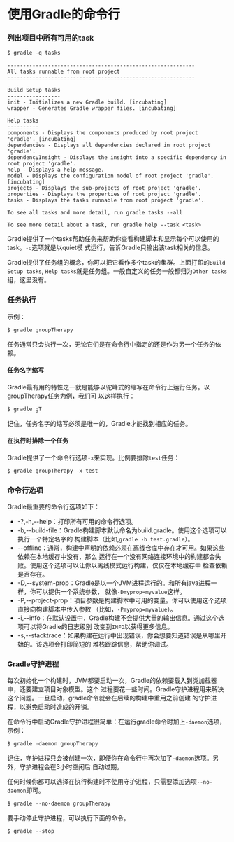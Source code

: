 使用Gradle的命令行
====================
### 列出项目中所有可用的task
```powershell
$ gradle -q tasks
```
```
------------------------------------------------------------
All tasks runnable from root project
------------------------------------------------------------

Build Setup tasks
-----------------
init - Initializes a new Gradle build. [incubating]
wrapper - Generates Gradle wrapper files. [incubating]

Help tasks
----------
components - Displays the components produced by root project 'gradle'. [incubating]
dependencies - Displays all dependencies declared in root project 'gradle'.
dependencyInsight - Displays the insight into a specific dependency in root project 'gradle'.
help - Displays a help message.
model - Displays the configuration model of root project 'gradle'. [incubating]
projects - Displays the sub-projects of root project 'gradle'.
properties - Displays the properties of root project 'gradle'.
tasks - Displays the tasks runnable from root project 'gradle'.

To see all tasks and more detail, run gradle tasks --all

To see more detail about a task, run gradle help --task <task>
```
Gradle提供了一个tasks帮助任务来帮助你查看构建脚本和显示每个可以使用的task。`-q`选项就是以quiet模
式运行，告诉Gradle只输出该task相关的信息。

Gradle提供了任务组的概念，你可以把它看作多个task的集群。上面打印的`Build Setup tasks`,
`Help tasks`就是任务组。一般自定义的任务一般都归为`Other tasks`组，这里没有。

### 任务执行
示例：
```powershell
$ gradle groupTherapy
```
任务通常只会执行一次，无论它们是在命令行中指定的还是作为另一个任务的依赖。
#### 任务名字缩写
Gradle最有用的特性之一就是能够以驼峰式的缩写在命令行上运行任务。以groupTherapy任务为例，我们可
以这样执行：
```powershell
$ gradle gT
```
记住，任务名字的缩写必须是唯一的，Gradle才能找到相应的任务。
#### 在执行时排除一个任务
Gradle提供了一个命令行选项`-x`来实现。比例要排除`test`任务：
```powershell
$ gradle groupTherapy -x test
```

### 命令行选项
Gradle最重要的命令行选项如下：
+ -?,-h,--help：打印所有可用的命令行选项。
+ -b,--build-file：Gradle构建脚本默认命名为build.gradle。使用这个选项可以执行一个特定名字的
构建脚本（比如,`gradle -b test.gradle`）。
+ --offline：通常，构建中声明的依赖必须在离线仓库中存在才可用。如果这些依赖在本地缓存中没有，那么
运行在一个没有网络连接环境中的构建都会失败。使用这个选项可以让你以离线模式运行构建，仅仅在本地缓存中
检查依赖是否存在。
+ -D,--system-prop：Gradle是以一个JVM进程运行的。和所有java进程一样，你可以提供一个系统参数，
就像`-Dmyprop=myvalue`这样。
+ -P,--project-prop：项目参数是构建脚本中可用的变量。你可以使用这个选项直接向构建脚本中传入参数
（比如，`-Pmyprop=myvalue`）。
+ -i,--info：在默认设置中，Gradle构建不会提供大量的输出信息。通过这个选项可以将Gradle的日志级别
改变到`INFO`以获得更多信息。
+ -s,--stacktrace：如果构建在运行中出现错误，你会想要知道错误是从哪里开始的。该选项会打印简短的
堆栈跟踪信息，帮助你调试。

### Gradle守护进程
每次初始化一个构建时，JVM都要启动一次，Gradle的依赖要载入到类加载器中，还要建立项目对象模型。这个
过程要花一些时间。Gradle守护进程用来解决这个问题。一旦启动，gradle命令就会在后续的构建中重用之前创建
的守护进程，以避免启动时造成的开销。

在命令行中启动Gradle守护进程很简单：在运行gradle命令时加上`-daemon`选项，示例：
```powershell
$ gradle -daemon groupTherapy
```
记住，守护进程只会被创建一次，即便你在命令行中再次加了`-daemon`选项。另外，守护进程会在3小时空闲后
自动过期。

任何时候你都可以选择在执行构建时不使用守护进程，只需要添加选项`--no-daemon`即可。
```powershell
$ gradle --no-daemon groupTherapy
```
要手动停止守护进程，可以执行下面的命令。
```powershell
$ gradle --stop 
```
